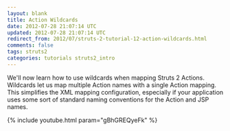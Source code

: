 ```yaml
---           
layout: blank
title: Action Wildcards
date: 2012-07-28 21:07:14 UTC
updated: 2012-07-28 21:07:14 UTC
redirect_from: 2012/07/struts-2-tutorial-12-action-wildcards.html
comments: false
tags: struts2
categories: tutorials struts2_intro
---
```


We'll now learn how to use wildcards when mapping Struts 2 Actions. Wildcards let us map multiple Action names with a single Action mapping. This simplifies the XML mapping configuration, especially if your application uses some sort of standard naming conventions for the Action and JSP names.

{% include youtube.html param="gBhGREQyeFk" %}